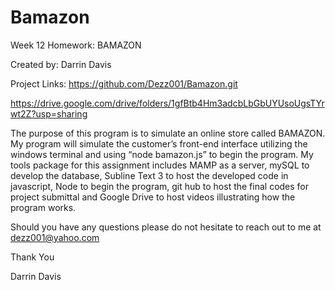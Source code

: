 # Bamazon

Week 12 Homework: BAMAZON

Created by: Darrin Davis

Project Links: 	https://github.com/Dezz001/Bamazon.git

https://drive.google.com/drive/folders/1gfBtb4Hm3adcbLbGbUYUsoUgsTYrwt2Z?usp=sharing


The purpose of this program is to simulate an online store called BAMAZON. My program will simulate the customer’s front-end interface utilizing the windows terminal and using “node bamazon.js” to begin the program.
My tools package for this assignment includes MAMP as a server, mySQL to develop the database, Subline Text 3 to host the developed code in javascript, Node to begin the program, git hub to host the final codes for project submittal and Google Drive to host videos illustrating how the program works.

Should you have any questions please do not hesitate to reach out to me at dezz001@yahoo.com

Thank You

Darrin Davis
